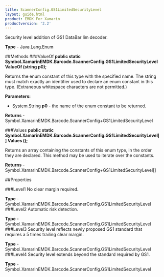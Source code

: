 ```yaml
---
title: ScannerConfig.GS1LimitedSecurityLevel
layout: guide.html
product: EMDK For Xamarin
productversion: '2.2'
---
```

Security level addition of GS1 DataBar lim decoder.

**Type** - Java.Lang.Enum

##Methods
###ValueOf
**public static Symbol.XamarinEMDK.Barcode.ScannerConfig.GS1LimitedSecurityLevel ValueOf (string p0);**

Returns the enum constant of this type with the specified name. The string must match exactly an identifier used to declare an enum constant in this type. (Extraneous whitespace characters are not permitted.)

**Parameters:** 

* System.String **p0** - the name of the enum constant to be returned.

**Returns** - Symbol.XamarinEMDK.Barcode.ScannerConfig+GS1LimitedSecurityLevel

###Values
**public static Symbol.XamarinEMDK.Barcode.ScannerConfig.GS1LimitedSecurityLevel[] Values ();**

Returns an array containing the constants of this enum type, in the order they are declared. This method may be used to iterate over the constants.


**Returns** - Symbol.XamarinEMDK.Barcode.ScannerConfig+GS1LimitedSecurityLevel[]

##Properties

###Level1
No clear margin required.

**Type** - Symbol.XamarinEMDK.Barcode.ScannerConfig.GS1LimitedSecurityLevel
###Level2
Automatic risk detection.

**Type** - Symbol.XamarinEMDK.Barcode.ScannerConfig.GS1LimitedSecurityLevel
###Level3
Security level reflects newly proposed GS1 standard that requires a 5 times trailing clear margin.

**Type** - Symbol.XamarinEMDK.Barcode.ScannerConfig.GS1LimitedSecurityLevel
###Level4
Security level extends beyond the standard required by GS1.

**Type** - Symbol.XamarinEMDK.Barcode.ScannerConfig.GS1LimitedSecurityLevel







